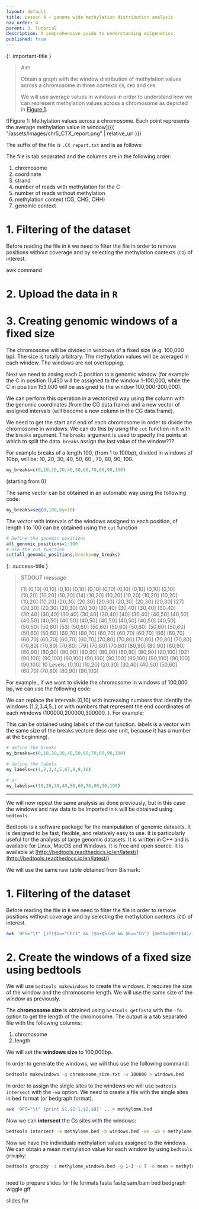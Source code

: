```yaml
---
layout: default
title: Lesson 4 - genome wide methylation distribution analysis
nav_order: 4
parent: 3. Tutorial
description: A comprehensive guide to understanding epigenetics.
published: true
---
```


{: .important-title }
> Aim
>
> Obtain a graph with the window distribution of methylation values across a chromosome in three contexts `CG`, `CHG` and `CHH`.
> 
> We will use average values in windows in order to understand how we can represent methylation values across a chromosome as depicted in [Figure 1](#figure-1).


![Figure 1: Methylation values across a chromosome. Each point represents the average methylation value in window]({{ "/assets/images/chr5_CTX_report.png" | relative_url }})

<!--
# Analysis of Methylation

In this analysis, we will refer to the methylation distribution shown in [Figure 1](#figure-1-methylation-distribution).

## Figure 1: Methylation Distribution

![Methylation Distribution](path/to/your/figure.png)
-->

The suffix of the file is `.CX_report.txt` and is as follows:



The file is tab separated and the columns are in the following order:
1. chromosome
2. coordinate
3. strand
4. number of reads with methylation for the C
5. number of reads without methylation
6. methylation context (CG, CHG, CHH)
7. genomic context

# 1. Filtering of the dataset 
Before reading the file in `R` we need to filter the file in order to remove positions without coverage and by selecting the methylation contexts (`CG`) of interest.

awk command 

# 2. Upload the data in `R`


# 3. Creating genomic windows of a fixed size
The chromosome will be divided in windows of a fixed size (e.g. 100,000 bp). The size is totally arbitrary. The methylation values will be averaged in each window. The windows are not overlapping.

Next we need to assing each C position to a genomic window (for example the C in position 11,450 will be assigned to the window 1-100,000, while the C in position 153,000 will be assigned to the window 100,000-200,000).

<!--We will use the `cut` function in `R` to assign each C position to a genomic window-->
We can perform this operation in a vectorized way using the column with the genomic coordinates (from the CG data.frame) and a new vector of assigned intervals (will become a new column in the CG data.frame).

We need to get the start and end of each chromosome in order to divide the chromosome in windows. We can do this by using the `cut` function in `R` with the `breaks` argument. The `breaks` argument is used to specify the points at which to split the data. `breaks` assign the last value of the window???

For example breaks of a length 100, (from 1 to 100bp), divided in windows of 10bp, will be: 10, 20, 30, 40, 50, 60 , 70, 80, 90, 100.

```r
my_breaks=c(0,10,20,30,40,50,60,70,80,90,100)
```
(starting from 0)

The same vector can be obtained in an automatic way using the following code:

```r
my_breaks=seq(0,100,by=10)
```

The vector with intervals of the windows assigned to each position, of length 1 to 100 can be obtained using the `cut` function

```r
# Define the genomic positions
all_genomic_positions=1:100
# Use the cut function
cut(all_genomic_positions,breaks=my_breaks)
```

{: .success-title }
> STDOUT message
>
>  [1] (0,10]   (0,10]   (0,10]   (0,10]   (0,10]   (0,10]   (0,10]   (0,10]   (0,10]   (0,10]   (10,20]  (10,20]  (10,20] 
> [14] (10,20]  (10,20]  (10,20]  (10,20]  (10,20]  (10,20]  (10,20]  (20,30]  (20,30]  (20,30]  (20,30]  (20,30]  (20,30] 
> [27] (20,30]  (20,30]  (20,30]  (20,30]  (30,40]  (30,40]  (30,40]  (30,40]  (30,40]  (30,40]  (30,40]  (30,40]  (30,40] 
> [40] (30,40]  (40,50]  (40,50]  (40,50]  (40,50]  (40,50]  (40,50]  (40,50]  (40,50]  (40,50]  (40,50]  (50,60]  (50,60] 
> [53] (50,60]  (50,60]  (50,60]  (50,60]  (50,60]  (50,60]  (50,60]  (50,60]  (60,70]  (60,70]  (60,70]  (60,70]  (60,70] 
> [66] (60,70]  (60,70]  (60,70]  (60,70]  (60,70]  (70,80]  (70,80]  (70,80]  (70,80]  (70,80]  (70,80]  (70,80]  (70,80] 
> [79] (70,80]  (70,80]  (80,90]  (80,90]  (80,90]  (80,90]  (80,90]  (80,90]  (80,90]  (80,90]  (80,90]  (80,90]  (90,100]
> [92] (90,100] (90,100] (90,100] (90,100] (90,100] (90,100] (90,100] (90,100] (90,100]
> 10 Levels: (0,10] (10,20] (20,30] (30,40] (40,50] (50,60] (60,70] (70,80] (80,90] (90,100]

For example , if we want to divide the chromosome in windows of 100,000 bp, we can use the following code:

We can replace the intervals (0,10] with increasing numbers that identify the windows (1,2,3,4,5..) or with numbers that represent the end coordinates of each windows (100000,200000,300000..). For example:

This can be obtained using labels of the cut function. labels is a vector with the same size of the breaks vectore (less one unit, because it has a number at the beginning).

```r
# define the breaks
my_breaks=c(0,10,20,30,40,50,60,70,80,90,100)

# define the labels 
my_labels=c(1,2,3,4,5,67,8,9,10)

# or
my_labels=c(10,20,30,40,50,60,70,80,90,100)
```


--- 

We will now repeat the same analysis as done previously, but in this case the windows and raw data to be imported in `R` will be obtained using `bedtools`.

Bedtools is a software package for the manipulation of genomic datasets. It is designed to be fast, flexible, and relatively easy to use. It is particularly useful for the analysis of large genomic datasets. It is written in C++ and is available for Linux, MacOS and Windows. It is free and open source. It is available at [http://bedtools.readthedocs.io/en/latest/](http://bedtools.readthedocs.io/en/latest/)

We will use the same raw table obtained from Bismark:

# 1. Filtering of the dataset 
Before reading the file in `R` we need to filter the file in order to remove positions without coverage and by selecting the methylation contexts (`CG`) of interest.

```bash
awk 'OFS="\t" {if($1=="Chr1" && ($4+$5)>0 && $6=="CG") {meth=100*($4)/($4+$5); print $0,meth}}' file > ..
```

# 2. Create the windows of a fixed size using bedtools 
We will use `bedtools makewindows` to create the windows. It requires the size of the window and the chromosome length. We will use the same size of the window as previously.

The **chromosome size** is obtained using `bedtools getfasta` with the `-fo` option to get the length of the chromosome. The output is a tab separated file with the following columns:
1. chromosome
2. length

We will set the **windows size** to 100,000bp.

In order to generate the windows, we will thus use the following command:
```bash
bedtools makewindows -g chromosome_size.txt -w 100000 > windows.bed
```

In order to assign the single sites to the windows we will use `bedtools intersect` with the `-wa` option. We need to create a file with the single sites in bed format (or bedgraph format).

```bash
awk 'OFS="\t" {print $1,$2-1,$2,$8}' .. > methylome.bed 
```

Now we can **intersect** the Cs sites with the windows:

```bash
bedtools intersect -a methylome.bed -b windows.bed -wa -wb > methylome_windows.bed
```

Now we have the individuals methylation values assigned to the windows. We can obtain a mean methylation value for each window by using `bedtools groupby`:

```bash
bedtools groupby -i methylome_windows.bed -g 1-3 -c 7 -o mean > methylome_windows_mean.bed
```

```bash

```

need to prepare slides for 
file formats
fasta
fastq
sam/bam
bed
bedgraph
wiggle
gff


slides for 